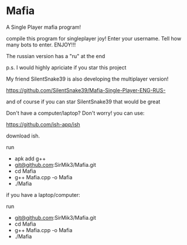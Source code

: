 # Mafia
A Single Player mafia program! 

compile this program for singleplayer joy!
Enter your username. Tell how many bots to enter. 
ENJOY!!!

The russian version has a "ru" at the end

p.s. I would highly apriciate if you star this project

My friend SilentSnake39 is also developing the multiplayer version!

https://github.com/SilentSnake39/Mafia-Single-Player-ENG-RUS-

and of course if you can star SilentSnake39 that would be great

Don't have a computer/laptop? Don't worry! you can use:

https://github.com/ish-app/ish

download ish. 

run
- apk add g++
- git@github.com:SirMik3/Mafia.git
- cd Mafia
- g++ Mafia.cpp -o Mafia
- ./Mafia

if you have a laptop/computer:

run
- git@github.com:SirMik3/Mafia.git
- cd Mafia
- g++ Mafia.cpp -o Mafia
- ./Mafia
